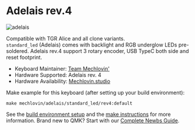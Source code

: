 # Adelais rev.4

![adelais](https://i.imgur.com/6U1IfZe.png)

Compatible with TGR Alice and all clone variants.  
`standard_led` (Adelais) comes with backlight and RGB underglow LEDs pre-soldered. Adelais rev.4 support 3 rotary encoder, USB TypeC both side and reset footprint.

* Keyboard Maintainer: [Team Mechlovin'](https://mechlovin.studio)
* Hardware Supported: Adelais rev. 4
* Hardware Availability: [Mechlovin.studio](https://mechlovin.studio/collections/pcb/products/adelais-tgr-alice-clones-compatible-pcb?variant=34140335472779)

Make example for this keyboard (after setting up your build environment):

    make mechlovin/adelais/standard_led/rev4:default

See the [build environment setup](https://docs.qmk.fm/#/getting_started_build_tools) and the [make instructions](https://docs.qmk.fm/#/getting_started_make_guide) for more information. Brand new to QMK? Start with our [Complete Newbs Guide](https://docs.qmk.fm/#/newbs).
